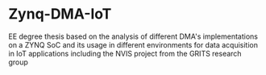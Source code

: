 # Zynq-DMA-IoT
EE degree thesis based on the analysis of different DMA's implementations on a ZYNQ SoC and its usage in different environments for data acquisition in IoT applications including the NVIS project from the GRITS research group

